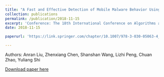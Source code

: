 ```yaml
---
title: "A Fast and Effective Detection of Mobile Malware Behavior Using Network Traffic"
collection: publications
permalink: /publication/2018-11-15
excerpt: 'Conference: The 18th International Conference on Algorithms and Architectures for Parallel Processing'
date: 2018-11-15

paperurl: 'https://link.springer.com/chapter/10.1007/978-3-030-05063-4_10'

---
```

Authors: Anran Liu, Zhenxiang Chen, Shanshan Wang, Lizhi Peng, Chuan Zhao, Yuliang Shi

[Download paper here](https://link.springer.com/chapter/10.1007/978-3-030-05063-4_10)
